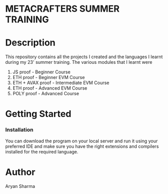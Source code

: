 # METACRAFTERS SUMMER TRAINING
# Description 

This repository contains all the projects I created and the languages I learnt during my 23' summer training.
The various modules that I learnt were

 1. JS proof - Beginner Course
 2. ETH proof - Beginner EVM Course
 3. ETH + AVAX proof - Intermediate EVM Course
 4. ETH proof - Advanced EVM Course
 5. POLY proof - Advanced Course

# Getting Started
### Installation
You can download the program on your local server and run it using your preferred IDE and make sure you have the right extensions and compilers installed for the required language.
# Author
Aryan Sharma
